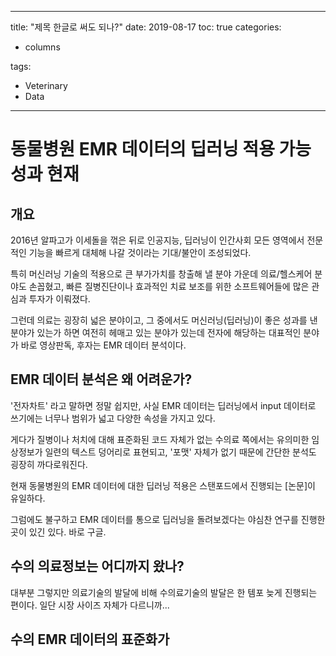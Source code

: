 ﻿---
 
title: "제목 한글로 써도 되나?"
date: 2019-08-17
toc: true
categories:

  - columns

tags:

  - Veterinary
  - Data
  
---

# 동물병원 EMR 데이터의 딥러닝 적용 가능성과 현재

## 개요

2016년 알파고가 이세돌을 꺾은 뒤로 인공지능, 딥러닝이 인간사회 모든 영역에서 전문적인 기능을 빠르게 대체해 나갈 것이라는 기대/불안이 조성되었다.

특히 머신러닝 기술의 적용으로 큰 부가가치를 창출해 낼 분야 가운데 의료/헬스케어 분야도 손꼽혔고, 빠른 질병진단이나 효과적인 치료 보조를 위한 소프트웨어들에 많은 관심과 투자가 이뤄졌다.

그런데 의료는 굉장히 넓은 분야이고, 그 중에서도 머신러닝(딥러닝)이 좋은 성과를 낸 분야가 있는가 하면 여전히 헤매고 있는 분야가 있는데 전자에 해당하는 대표적인 분야가 바로 영상판독, 후자는 EMR 데이터 분석이다.

## EMR 데이터 분석은 왜 어려운가?

'전자차트' 라고 말하면 정말 쉽지만, 사실 EMR 데이터는 딥러닝에서 input 데이터로 쓰기에는 너무나 범위가 넓고 다양한 속성을 가지고 있다.

게다가 질병이나 처치에 대해 표준화된 코드 자체가 없는 수의료 쪽에서는 유의미한 임상정보가 일련의 텍스트 덩어리로 표현되고, '포맷' 자체가 없기 때문에 간단한 분석도 굉장히 까다로워진다.

현재 동물병원의 EMR 데이터에 대한 딥러닝 적용은 스탠포드에서 진행되는 [논문]이 유일하다.



그럼에도 불구하고 EMR 데이터를 통으로 딥러닝을 돌려보겠다는 야심찬 연구를 진행한 곳이 있긴 있다. 바로 구글.



## 수의 의료정보는 어디까지 왔나?

대부분 그렇지만 의료기술의 발달에 비해 수의료기술의 발달은 한 템포 늦게 진행되는 편이다. 일단 시장 사이즈 자체가 다르니까...



## 수의 EMR 데이터의 표준화가 